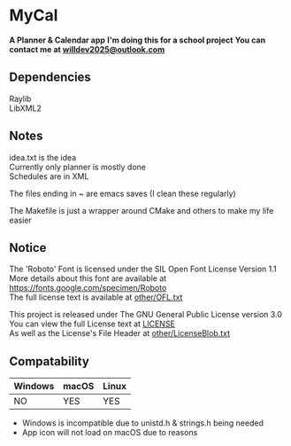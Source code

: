 # MyCal
__A Planner & Calendar app__
__I'm doing this for a school project__
__You can contact me at [willdev2025@outlook.com](mailto:willdev2025@outlook.com)__
## Dependencies
Raylib  
LibXML2  

## Notes  
idea.txt is the idea  
Currently only planner is mostly done    
Schedules are in XML  

The files ending in ~ are emacs saves (I clean these regularly)  
  
The Makefile is just a wrapper around CMake and others to make my life easier  

## Notice  
The 'Roboto' Font is licensed under the SIL Open Font License Version 1.1  
More details about this font are available at https://fonts.google.com/specimen/Roboto  
The full license text is available at [other/OFL.txt](other/OFL.txt)  

This project is released under The GNU General Public License version 3.0  
You can view the full License text at [LICENSE](LICENSE)  
As well as the License's File Header at [other/LicenseBlob.txt](other/LicenseBlob.txt)

## Compatability    

| Windows | macOS | Linux |  
|---------|-------|-------|  
| NO      | YES   | YES   |    

- Windows is incompatible due to unistd.h & strings.h being needed
- App icon will not load on macOS due to reasons
